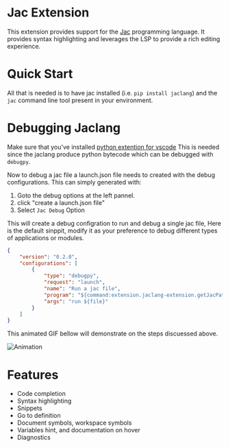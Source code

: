 # Jac Extension

This extension provides support for the [Jac](https://doc.jaseci.org) programming language. It provides syntax highlighting and leverages the LSP to provide a rich editing experience.

# Quick Start

All that is needed is to have jac installed (i.e. `pip install jaclang`) and the `jac` command line tool present in your environment.

# Debugging Jaclang

Make sure that you've installed [python extention for vscode](https://marketplace.visualstudio.com/items?itemName=ms-python.python) This is needed since the jaclang
produce python bytecode which can be debugged with `debugpy`.

Now to debug a jac file a launch.json file needs to created with the debug configurations. This can simply generated with:
1. Goto the debug options at the left pannel.
2. click "create a launch.json file"
3. Select `Jac Debug` Option

This will create a debug configration to run and debug a single jac file, Here is the default sinppit, modify it as your
preference to debug different types of applications or modules.

```json
{
    "version": "0.2.0",
    "configurations": [
        {
            "type": "debugpy",
            "request": "launch",
            "name": "Run a jac file",
            "program": "${command:extension.jaclang-extension.getJacPath}",
            "args": "run ${file}"
        }
    ]
}
```

This animated GIF bellow will demonstrate on the steps discuessed above.

![Animation](https://github.com/user-attachments/assets/dcf808a4-b54e-4079-9948-9e88e6b0559e)

# Features

- Code completion
- Syntax highlighting
- Snippets
- Go to definition
- Document symbols, workspace symbols
- Variables hint, and documentation on hover
- Diagnostics
